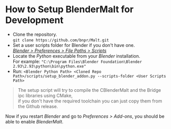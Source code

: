 # How to Setup BlenderMalt for Development

- Clone the repository.  
`git clone https://github.com/bnpr/Malt.git`
- Set a user scripts folder for Blender if you don't have one.  
[*Blender > Preferences > File Paths > Scripts*](https://docs.blender.org/manual/en/latest/editors/preferences/file_paths.html)
- Locate the *Python* executable from your *Blender* installation.  
For example: ```"C:\Program Files\Blender Foundation\Blender 2.93\2.93\python\bin\python.exe"```
- Run: ```<Blender Python Path> <Cloned Repo Path>/scripts/setup_blender_addon.py --scripts-folder <User Scripts Path>```

> The setup script will try to compile the CBlenderMalt and the Bridge ipc libraries using CMake,  
> if you don't have the required toolchain you can just copy them from the Github release.

Now if you restart *Blender* and go to *Preferences > Add-ons*, you should be able to enable *BlenderMalt*.

